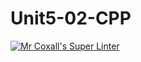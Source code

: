 # Unit5-02-CPP
[![Mr Coxall's Super Linter](https://github.com/ICS3U-C-Programming-TonyG/Unit5-02-CPP/workflows/Mr%20Coxall's%20Super%20Linter/badge.svg)](https://github.com/ICS3U-C-Programming-TonyG/Unit5-02-CPP/actions/)
